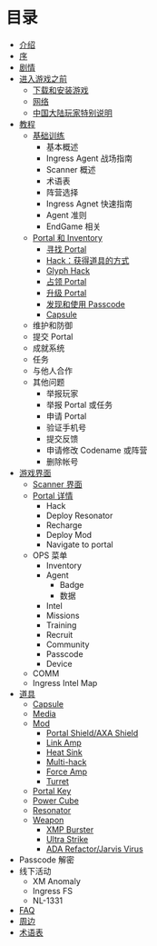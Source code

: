 # 目录

* [介绍](intro.md)
* [序](Preface.md)
* [剧情](plot/index.md)
* [进入游戏之前](before_game/index.md)
   * [下载和安装游戏](before_game/installation.md)
   * [网络](before_game/network.md)
   * [中国大陆玩家特别说明](before_game/chinese.md)
* [教程](guide/index.md)
  * [基础训练](guide/basic_training/index.md)
    * 基本概述
    * Ingress Agent 战场指南
    * Scanner 概述
    * 术语表
    * 阵营选择
    * Ingress Agnet 快速指南
    * Agent 准则
    * EndGame 相关
  * [Portal 和 Inventory](guide/build_portals_and_inventory/index.md)
    * [寻找 Portal](guide/build_portals_and_inventory/finding_portals.md)
    * [Hack：获得道具的方式](guide/build_portals_and_inventory/acquire_items_via_hacking.md)
    * [Glyph Hack](guide/build_portals_and_inventory/glyph_hacking.md)
    * [占领 Portal](guide/build_portals_and_inventory/capture_a_portal.md)
    * [升级 Portal](guide/build_portals_and_inventory/upgrade_a_portal.md)
    * [发现和使用 Passcode](guide/build_portals_and_inventory/discover_and_use_passcodes.md)
    * [Capsule](guide/build_portals_and_inventory/capsules.md)
  * 维护和防御
  * 提交 Portal
  * 成就系统
  * 任务
  * 与他人合作
  * 其他问题
    * 举报玩家
    * 举报 Portal 或任务
    * 申请 Portal
    * 验证手机号
    * 提交反馈
    * 申请修改 Codename 或阵营
    * 删除帐号
* [游戏界面](interface/index.md)
  * [Scanner 界面](interface/scanner_interface.md)
  * [Portal 详情](interface/portal.md)
    * Hack
    * Deploy Resonator
    * Recharge
    * Deploy Mod
    * Navigate to portal
  * OPS 菜单
    * Inventory
    * Agent
      * Badge
      * 数据
    * Intel
    * Missions
    * Training
    * Recruit
    * Community
    * Passcode
    * Device
  * COMM
  * Ingress Intel Map
* [道具](objects/index.md)
  * [Capsule](objects/capsule/index.md)
  * [Media](objects/media/index.md)
  * [Mod](objects/mods/index.md)
    * [Portal Shield/AXA Shield](objects/mods/portal_shield.md)
    * [Link Amp](objects/mods/link_amp.md)
    * [Heat Sink](objects/mods/heat_sink.md)
    * [Multi-hack](objects/mods/multi-hack.md)
    * [Force Amp](objects/mods/force_amp.md)
    * [Turret](objects/mods/turret.md)
  * [Portal Key](objects/portal_key/index.md)
  * [Power Cube](objects/power_cube/index.md)
  * [Resonator](objects/resonator/index.md)
  * [Weapon](objects/weapon/index.md)
    * [XMP Burster](objects/weapon/xmp.md)
    * [Ultra Strike](objects/weapon/ultra_strike.md)
    * [ADA Refactor/Jarvis Virus](objects/weapon/ada_jarvis.md)
* Passcode 解密
* 线下活动
  * XM Anomaly
  * Ingress FS
  * NL-1331
* [FAQ](faq/index.md)
* [周边](accessories/index.md)
* [术语表](GLOSSARY.md)

